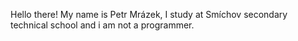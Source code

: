Hello there!
My name is Petr Mrázek,
I study at Smíchov secondary technical school and i am not a programmer.
